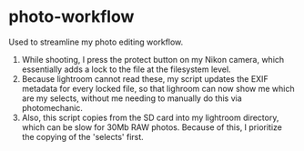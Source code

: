 # photo-workflow
Used to streamline my photo editing workflow.

1. While shooting, I press the protect button on my Nikon camera, which essentially adds a lock to the file at the filesystem level.
2. Because lightroom cannot read these, my script updates the EXIF metadata for every locked file, so that lighroom can now show me which are my selects, without me needing to manually do this via photomechanic.
3. Also, this script copies from the SD card into my lightroom directory, which can be slow for 30Mb RAW photos. Because of this, I prioritize the copying of the 'selects' first.


